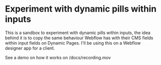 # Experiment with dynamic pills within inputs

This is a sandbox to experiment with dynamic pills within inputs, the idea behind it is to copy the same behaviour Webflow has with their CMS fields within input fields on Dynamic Pages. I'll be using this on a Webflow designer app for a client.

See a demo on how it works on /docs/recording.mov
